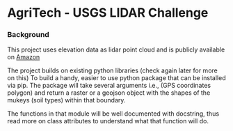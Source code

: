 # AgriTech - USGS LIDAR Challenge

### Background
This project uses elevation data as lidar point cloud and is
publicly available on [Amazon](https://registry.opendata.aws/usgs-lidar/)

The project builds on existing python libraries (check again later for more on this)
To build a handy, easier to use python package that can be installed via pip.
The package will take several arguments  i.e., (GPS coordinates polygon) and return
a raster or a geojson object with the shapes of the mukeys (soil types) within that boundary.

The functions in that module will be well documented with
docstring, thus read more on class attributes to understand what that function will do.

